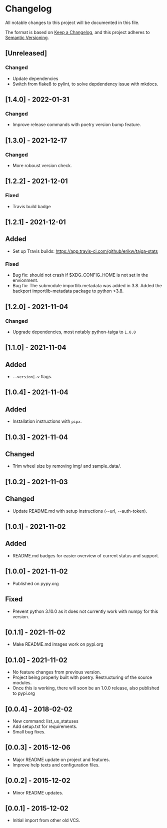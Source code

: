 # Changelog
All notable changes to this project will be documented in this file.

The format is based on [Keep a Changelog](https://keepachangelog.com/en/1.0.0/),
and this project adheres to [Semantic Versioning](https://semver.org/spec/v2.0.0.html).

## [Unreleased]
### Changed
- Update dependencies
- Switch from flake8 to pylint, to solve depdendency issue with mkdocs.

## [1.4.0] - 2022-01-31
### Changed
- Improve release commands with poetry version bump feature.

## [1.3.0] - 2021-12-17
### Changed
- More roboust version check.

## [1.2.2] - 2021-12-01
### Fixed
- Travis build badge

## [1.2.1] - 2021-12-01
## Added
- Set up Travis builds: https://app.travis-ci.com/github/erikw/taiga-stats
### Fixed
- Bug fix: should not crash if $XDG_CONFIG_HOME is not set in the envionment.
- Bug fix: The submodule importlib.metadata was added in 3.8. Added the backport importlib-metadata package to python <3.8.

## [1.2.0] - 2021-11-04
### Changed
- Upgrade dependencies, most notably python-taiga to `1.0.0`

## [1.1.0] - 2021-11-04
## Added
- `--version|-v` flags.

## [1.0.4] - 2021-11-04
## Added
- Installation instructions with `pipx`.

## [1.0.3] - 2021-11-04
## Changed
- Trim wheel size by removing img/ and sample_data/.

## [1.0.2] - 2021-11-03
## Changed
- Update README.md with setup instructions (--url, --auth-token).

## [1.0.1] - 2021-11-02
## Added
- README.md badges for easier overview of current status and support.

## [1.0.0] - 2021-11-02
- Published on pypy.org

## Fixed
- Prevent python 3.10.0 as it does not currently work with numpy for this version.

## [0.1.1] - 2021-11-02
- Make README.md images work on pypi.org

## [0.1.0] - 2021-11-02
- No feature changes from previous version.
- Project being properly built with poetry. Restructuring of the source modules.
- Once this is working, there will soon be an 1.0.0 release, also published to pypi.org

## [0.0.4] - 2018-02-02
- New command: list_us_statuses
- Add setup.txt for requirements.
- Small bug fixes.

## [0.0.3] - 2015-12-06
- Major README update on project and features.
- Improve help texts and configuration files.

## [0.0.2] - 2015-12-02
- Minor README updates.

## [0.0.1] - 2015-12-02
- Initial import from other old VCS.
